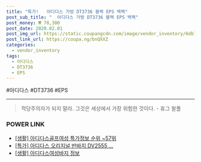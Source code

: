 ```yaml
--- 
title: "특가!   아디다스 가방 DT3736 블랙 EPS 백팩" 
post_sub_title: "  아디다스 가방 DT3736 블랙 EPS 백팩" 
post_money: ₩ 78,300 
post_date: 2020.02.01 
post_img_url: https://static.coupangcdn.com/image/vendor_inventory/6db7/931420f92d937b06fe2c032093d7dc6d4221c1c2b8f3434847138480da9b.jpg 
post_link_url: https://coupa.ng/bnQXXZ 
categories: 
  - vendor_inventory 
tags: 
  - 아디다스 
  - DT3736 
  - EPS 
--- 
```

  #아디다스 #DT3736 #EPS 
<hr> 

> 적당주의자가 되지 말라. 그것은 세상에서 가장 위험한 것이다. - 휴그 왈폴 


### POWER LINK

* <a href="https://blog.naver.com/sakai111/221779670362" target="_blank"> [생활] 아디다스골프여성 특가정보 순위 ~57위</a>
* <a href="https://blog.naver.com/sakai111/221787765827" target="_blank">[특가] 아디다스 오리지널 반바지 DV2555 ...</a>
* <a href="https://blog.naver.com/sakai111/221767949178" target="_blank"> [생활] 아디다스여성바지 정보 </a>
